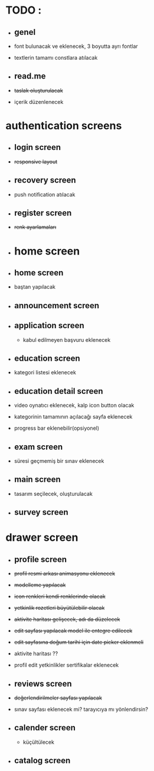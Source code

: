 # TODO : # 
- ## genel ##
 - font bulunacak ve eklenecek, 3 boyutta ayrı fontlar
 - textlerin tamamı constlara atılacak

 - ## read.me ##
 - ~~taslak oluşturulacak~~
 - içerik düzenlenecek

# authentication screens #
- ## login screen ##
 - ~~responsive layout~~ 

- ## recovery screen ##   
 - push notification atılacak

- ## register screen ##
 - ~~renk ayarlamaları~~ 


  
- # home screen #

-  ## home screen ##
 - baştan yapılacak  

- ## announcement screen ##

- ## application screen ##
  - kabul edilmeyen başvuru eklenecek 

- ## education screen ##
 - kategori listesi eklenecek
    
- ## education detail screen ## 
 - video oynatıcı eklenecek, kalp icon button olacak
 - kategorinin tamamının açılacağı sayfa eklenecek
 - progress bar eklenebilir(opsiyonel)

- ## exam screen ##
 - süresi geçmemiş bir sınav eklenecek

- ## main screen ##
 - tasarım seçilecek, oluşturulacak

- ## survey screen ##



# drawer screen #
- ## profile screen ## 
 - ~~profil resmi arkası animasyonu eklenecek~~
 - ~~modelleme yapılacak~~
 - ~~icon renkleri kendi renklerinde olacak~~ 
 - ~~yetkinlik rozetleri büyütülebilir olacak~~ 
 -  ~~aktivite haritası gelişecek, adı da düzelecek~~
 - ~~edit sayfası  ~~yapılacak~~ model ile entegre edilecek~~
 - ~~edit sayfasına doğum tarihi için date picker eklenmeli~~
 - aktivite haritası ??
 - profil edit yetkinlikler sertifikalar eklenecek
  
- ## reviews screen ##   
 - ~~değerlendirilmeler sayfası yapılacak~~
 - sınav sayfası eklenecek mi? tarayıcıya mı yönlendirsin?

- ## calender screen ##
  - küçültülecek
   
- ## catalog screen ##



